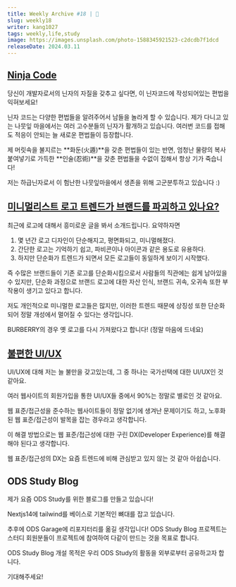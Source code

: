 ```yaml
---
title: Weekly Archive #18 | 🥷
slug: weekly18
writer: kang1027
tags: weekly,life,study
image: https://images.unsplash.com/photo-1588345921523-c2dcdb7f1dcd
releaseDate: 2024.03.11
---
```


## [Ninja Code](https://ko.javascript.info/ninja-code)

당신이 개발자로서의 닌자의 자질을 갖추고 싶다면, 이 닌자코드에 작성되어있는 편법을 익혀보세요!

닌자 코드는 다양한 편법들을 알려주어서 남들을 놀라게 할 수 있습니다. 제가 다니고 있는 나뭇잎 마을에서는 여러 고수분들의 닌자가 활개하고 있습니다. 여러번 코드를 접해도 적응이 안되는 늘 새로운 편법들이
등장합니다.

제 머릿속을 불지르는 **화둔(火遁)**을 갖춘 편법들이 있는 반면, 엄청난 물량의 복사 붙여넣기로 가득한 **인술(忍術)**을 갖춘 편법들을 수없이 접해서 항상 기가 죽습니다!

저는 하급닌자로서 이 험난한 나뭇잎마을에서 생존을 위해 고군분투하고 있습니다 :)

## [미니멀리스트 로고 트렌드가 브랜드를 파괴하고 있나요?](https://www.creativebloq.com/news/debranding-minimalist-logos)

최근에 로고에 대해서 흥미로운 글을 봐서 소개드립니다. 요약하자면

1. 몇 년간 로고 디자인이 단순해지고, 평면화되고, 미니멀해졌다.
2. 간단한 로고는 기억하기 쉽고, 파비콘이나 아이콘과 같은 용도로 유용하다.
3. 하지만 단순화가 트렌드가 되면서 모든 로고들이 동일하게 보이기 시작했다.

즉 수많은 브랜드들이 기존 로고를 단순화시킴으로서 사람들의 직관에는 쉽게 남아있을 수 있지만, 단순화 과정으로 브랜드 로고에 대한 자산 인식, 브랜드 귀속, 오귀속 또한 부작용이 생기고 있다고 합니다.

저도 개인적으로 미니멀한 로고들은 많지만, 이러한 트렌드 때문에 상징성 또한 단순화되어 정말 개성에서 멀어질 수 있다는 생각입니다.

BURBERRY의 경우 옛 로고를 다시 가져왔다고 합니다! (정말 마음에 드네요)

## [불편한 UI/UX](https://discord.com/channels/1171441387317760080/1171442636482154607/1214738182453592094)

UI/UX에 대해 저는 늘 불만을 갖고있는데, 그 중 하나는 국가선택에 대한 UI/UX인 것 같아요.

여러 웹사이트의 회원가입을 통한 UI/UX들 중에서 90%는 정말로 별로인 것 같아요.

웹 표준/접근성을 준수하는 웹사이트들이 정말 없기에 생겨난 문제이기도 하고, 노후화된 웹 표준/접근성이 발목을 잡는 경우라고 생각합니다.

이 해결 방법으로는 웹 표준/접근성에 대한 구린 DX(Developer Experience)를 해결해야 된다고 생각합니다.

웹 표준/접근성의 DX는 요즘 트렌드에 비해 관심받고 있지 않는 것 같아 아쉽습니다.

## ODS Study Blog

제가 요즘 ODS Study를 위한 블로그를 만들고 있습니다!

Nextjs14에 tailwind를 베이스로 기본적인 뼈대를 잡고 있습니다.

추후에 ODS Garage에 리포지터리를 옮길 생각입니다!
ODS Study Blog 프로젝트는 스터디 회원분들이 프로젝트에 참여하여 다같이 만드는 것을 목표로 합니다.

ODS Study Blog 개설 목적은 우리 ODS Study의 활동을 외부로부터 공유하고자 합니다.

기대해주세요!